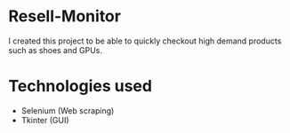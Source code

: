 # Resell-Monitor

I created this project to be able to quickly checkout high demand products such as shoes and GPUs. 

# Technologies used
- Selenium (Web scraping)
- Tkinter (GUI)
